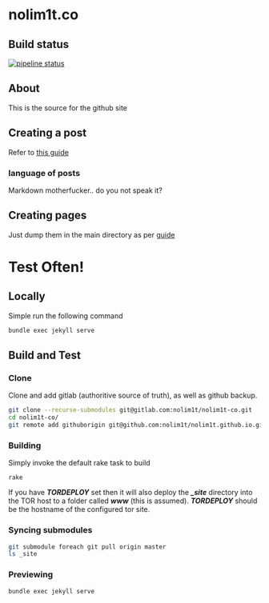 # nolim1t.co

## Build status

[![pipeline status](https://gitlab.com/nolim1t/nolim1t-co/badges/master/pipeline.svg)](https://gitlab.com/nolim1t/nolim1t-co/commits/master)

## About
This is the source for the github site

## Creating a post
Refer to [this guide](http://jekyllrb.com/docs/posts/)

### language of posts
Markdown motherfucker.. do you not speak it?

## Creating pages
Just dump them in the main directory as per [guide](http://jekyllrb.com/docs/pages/)

# Test Often!
## Locally
Simple run the following command

```bash
bundle exec jekyll serve
```

## Build and Test

### Clone

Clone and add gitlab (authoritive source of truth), as well as github backup.

```bash
git clone --recurse-submodules git@gitlab.com:nolim1t/nolim1t-co.git
cd nolim1t-co/
git remote add githuborigin git@github.com:nolim1t/nolim1t.github.io.git
```

### Building

Simply invoke the default rake task to build

```
rake
```

If you have ***TORDEPLOY*** set then it will also deploy the ***_site*** directory into the TOR host to a folder called ***www*** (this is assumed). ***TORDEPLOY*** should be the hostname of the configured tor site.


### Syncing submodules

```bash
git submodule foreach git pull origin master
ls _site
```

### Previewing

```bash
bundle exec jekyll serve
```
